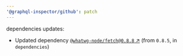 ```yaml
---
'@graphql-inspector/github': patch
---
```

dependencies updates:
  - Updated dependency [`@whatwg-node/fetch@0.8.8`
    ↗︎](https://www.npmjs.com/package/@whatwg-node/fetch/v/0.8.8) (from `0.8.5`, in `dependencies`)

